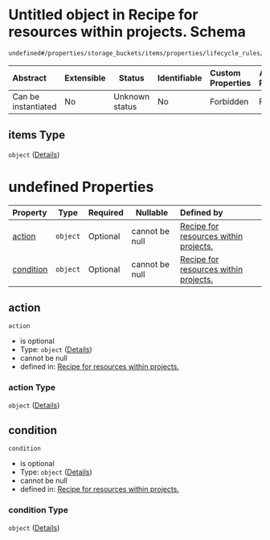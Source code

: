 # Untitled object in Recipe for resources within projects. Schema

```txt
undefined#/properties/storage_buckets/items/properties/lifecycle_rules/items
```




| Abstract            | Extensible | Status         | Identifiable | Custom Properties | Additional Properties | Access Restrictions | Defined In                                                                                                          |
| :------------------ | ---------- | -------------- | ------------ | :---------------- | --------------------- | ------------------- | ------------------------------------------------------------------------------------------------------------------- |
| Can be instantiated | No         | Unknown status | No           | Forbidden         | Forbidden             | none                | [resources.schema.json\*](../../../../../../../../../../tmp/182028425/resources.schema.json "open original schema") |

## items Type

`object` ([Details](resources-properties-storage_buckets-items-properties-lifecycle_rules-items.md))

# undefined Properties

| Property                | Type     | Required | Nullable       | Defined by                                                                                                                                                                                                                                       |
| :---------------------- | -------- | -------- | -------------- | :----------------------------------------------------------------------------------------------------------------------------------------------------------------------------------------------------------------------------------------------- |
| [action](#action)       | `object` | Optional | cannot be null | [Recipe for resources within projects.](resources-properties-storage_buckets-items-properties-lifecycle_rules-items-properties-action.md "undefined#/properties/storage_buckets/items/properties/lifecycle_rules/items/properties/action")       |
| [condition](#condition) | `object` | Optional | cannot be null | [Recipe for resources within projects.](resources-properties-storage_buckets-items-properties-lifecycle_rules-items-properties-condition.md "undefined#/properties/storage_buckets/items/properties/lifecycle_rules/items/properties/condition") |

## action




`action`

-   is optional
-   Type: `object` ([Details](resources-properties-storage_buckets-items-properties-lifecycle_rules-items-properties-action.md))
-   cannot be null
-   defined in: [Recipe for resources within projects.](resources-properties-storage_buckets-items-properties-lifecycle_rules-items-properties-action.md "undefined#/properties/storage_buckets/items/properties/lifecycle_rules/items/properties/action")

### action Type

`object` ([Details](resources-properties-storage_buckets-items-properties-lifecycle_rules-items-properties-action.md))

## condition




`condition`

-   is optional
-   Type: `object` ([Details](resources-properties-storage_buckets-items-properties-lifecycle_rules-items-properties-condition.md))
-   cannot be null
-   defined in: [Recipe for resources within projects.](resources-properties-storage_buckets-items-properties-lifecycle_rules-items-properties-condition.md "undefined#/properties/storage_buckets/items/properties/lifecycle_rules/items/properties/condition")

### condition Type

`object` ([Details](resources-properties-storage_buckets-items-properties-lifecycle_rules-items-properties-condition.md))
